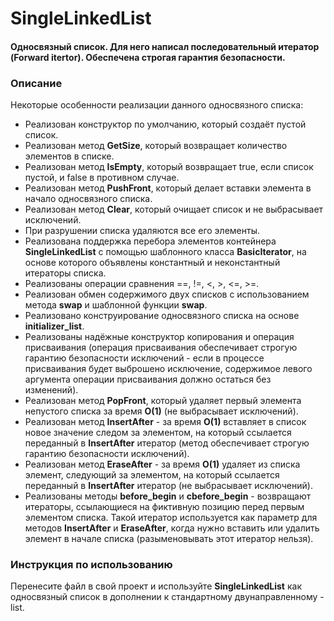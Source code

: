 # SingleLinkedList
#### Односвязный список. Для него написал последовательный итератор (Forward itertor). Обеспечена строгая гарантия безопасности.

### Описание
Некоторые особенности реализации данного односвязного списка:

- Реализован конструктор по умолчанию, который создаёт пустой список.
- Реализован метод **GetSize**, который возвращает количество элементов в списке.
- Реализован метод **IsEmpty**, который возвращает true, если список пустой, и false в противном случае.
- Реализован метод **PushFront**, который делает вставки элемента в начало односвязного списка.
- Реализован метод **Clear**, который очищает список и не выбрасывает исключений.
- При разрушении списка удаляются все его элементы.
- Реализована поддержка перебора элементов контейнера **SingleLinkedList** с помощью шаблонного класса **BasicIterator**, на основе которого объявлены константный и неконстантный итераторы списка.
- Реализованы операции сравнения ==, !=, <, >, <=, >=.
- Реализован обмен содержимого двух списков с использованием метода **swap** и шаблонной функции **swap**.
- Реализовано конструирование односвязного списка на основе **initializer_list**.
- Реализованы надёжные конструктор копирования и операция присваивания (операция присваивания обеспечивает строгую гарантию безопасности исключений - если в процессе присваивания будет выброшено исключение, содержимое левого аргумента операции присваивания должно остаться без изменений).
- Реализован метод **PopFront**, который удаляет первый элемента непустого списка за время **O(1)** (не выбрасывает исключений).
- Реализован метод **InsertAfter** - за время **O(1)** вставляет в список новое значение следом за элементом, на который ссылается переданный в **InsertAfter** итератор (метод обеспечивает строгую гарантию безопасности исключений).
- Реализован метод **EraseAfter** - за время **O(1)** удаляет из списка элемент, следующий за элементом, на который ссылается переданный в **InsertAfter** итератор (не выбрасывает исключений).
- Реализованы методы **before_begin** и **cbefore_begin** - возвращают итераторы, ссылающиеся на фиктивную позицию перед первым элементом списка. Такой итератор используется как параметр для методов **InsertAfter** и **EraseAfter**, когда нужно вставить или удалить элемент в начале списка (разыменовывать этот итератор нельзя).
### Инструкция по использованию
Перенесите файл в свой проект и используйте **SingleLinkedList**  как односвязный список в дополнении к стандартному двунаправленному - list.
